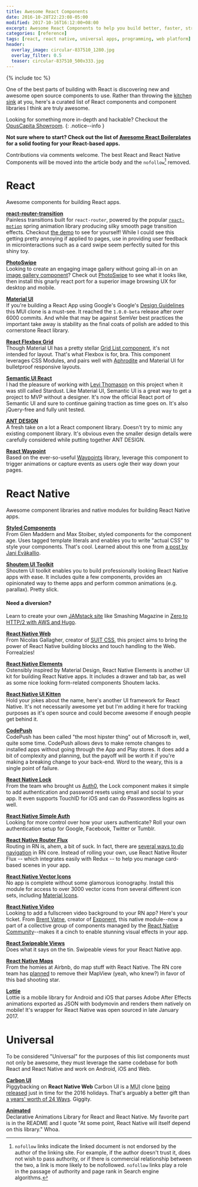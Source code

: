 ```yaml
---
title: Awesome React Components
date: 2016-10-28T22:23:08-05:00
modified: 2017-10-16T16:12:00+08:00
excerpt: Awesome React Components to help you build better, faster, stronger React and React Native apps.
categories: [reference]
tags: [react, react native, universal apps, programming, web platform]
header:
  overlay_image: circular-837510_1280.jpg
  overlay_filter: 0.5
  teaser: circular-837510_500x333.jpg
---
```

{% include toc %}

One of the best parts of building with React is discovering new and awesome open source components to use. Rather than throwing the <a target="intro" rel="nofollow noreferrer noopener" href="https://github.com/karl1992/awesome-react-components-all">kitchen</a> <a target="intro" rel="nofollow noreferrer noopener" href="https://github.com/enaqx/awesome-react#components">sink</a> at you, here's a curated list of React components and component libraries I think are truly awesome.

Looking for something more in-depth and hackable? Checkout the [OpusCapita Showroom](https://github.com/OpusCapitaBES/js-react-showroom-client).
{: .notice--info }

**Not sure where to start? Check out the list of [Awesome React Boilerplates](/awesome-react-boilerplates) for a solid footing for your React-based apps.**

Contributions via comments welcome. The best React and React Native Components will be moved into the article body and the `nofollow`[^1] removed.

# React

Awesome components for building React apps.

**[react-router-transition](https://github.com/maisano/react-router-transition)**
<br>Painless transitions built for `react-router`, powered by the popular [`react-motion`](https://github.com/chenglou/react-motion) spring animation library producing silky smooth page transition effects. Checkout [the demo](http://maisano.github.io/react-router-transition/) to see for yourself! While I could see this getting pretty annoying if applied to pages, use in providing user feedback in microinteractions such as a card swipe seem perfectly suited for this shiny toy.

**[PhotoSwipe](https://github.com/minhtranite/react-photoswipe)**
<br>Looking to create an engaging image gallery without going all-in on an [image gallery component](https://github.com/xiaolin/react-image-gallery)? Check out [PhotoSwipe](http://photoswipe.com) to see what it looks like, then install this gnarly react port for a superior image browsing UX for desktop and mobile.

**[Material UI](https://material-ui-next.com/)**
<br>If you're building a React App using Google's Google's [Design Guidelines](https://design.google/resources/) this MUI clone is a must-see. It reached the `1.0.0-beta` release after over 6000 commits. And while that may be against SemVer best practices the important take away is stability as the final coats of polish are added to this cornerstone React library.

**[React Flexbox Grid](https://github.com/roylee0704/react-flexbox-grid)**
<br>Though Material UI has a pretty stellar [Grid List component](http://www.material-ui.com/#/components/grid-list), it's not intended for layout. That's what Flexbox is for, bra. This component leverages CSS Modules, and pairs well with [Aphrodite](https://github.com/Khan/aphrodite) and Material UI for bulletproof responsive layouts.

**[Semantic UI React](https://github.com/Semantic-Org/Semantic-UI-React)**
<br>I had the pleasure of working with [Levi Thomason](https://github.com/levithomason) on this project when it was still called Stardust. Like Material UI, Semantic UI is a great way to get a project to MVP without a designer. It's now the official React port of Semantic UI and sure to continue gaining traction as time goes on. It's also jQuery-free and fully unit tested.

**[ANT DESIGN](https://github.com/ant-design/ant-design/)**
<br>A fresh take on a lot a React component library. Doesn't try to mimic any existing component library. It's obvious even the smaller design details were carefully considered while putting together ANT DESIGN.

**[React Waypoint](https://github.com/brigade/react-waypoint)**
<br>Based on the ever-so-useful [Waypoints](http://imakewebthings.com/waypoints/) library, leverage this component to trigger animations or capture events as users ogle their way down your pages.

# React Native

Awesome component libraries and native modules for building React Native apps.

**[Styled Components](https://styled-components.com/)**
<br>From Glen Maddern and Max Stoiber, styled components for the component age. Uses tagged template literals and enables you to write "actual CSS" to style your components. That's cool. Learned about this one from [a post by Jani Eväkallio](https://medium.com/react-native-development/react-native-app-stack-march-2017-f7605e02d46f).

**[Shoutem UI Toolkit](https://shoutem.github.io/ui/)**
<br>Shoutem UI toolkit enables you to build professionally looking React Native apps with ease. It includes quite a few components, provides an opinionated way to theme apps and perform common animations (e.g. parallax). Pretty slick.

<aside class="notice--success">
  <h4>Need a diversion?</h4>
  <p>Learn to create your own <a href="https://jamstack.org/" rel="noreferrer nofollow">JAMstack site</a> like Smashing Magazine in <a href="https://habd.as/zero-to-http-2-aws-hugo/">Zero to HTTP/2 with AWS and Hugo</a>.</p>
</aside>

**[React Native Web](https://github.com/necolas/react-native-web)**
<br>From Nicolas Gallagher, creator of [SUIT CSS](https://suitcss.github.io/), this project aims to bring the power of React Native building blocks and touch handling to the Web. Forrealzies!

**[React Native Elements](https://github.com/react-native-community/React-Native-Elements)**
<br>Ostensibly inspired by Material Design, React Native Elements is another UI kit for building React Native apps. It includes a drawer and tab bar, as well as some nice looking form-related components Shoutem lacks.

**[React Native UI Kitten](https://akveo.github.io/react-native-ui-kitten/)**
<br>Hold your jokes about the name, here's another UI framework for React Native. It's not necessarily awesome yet but I'm adding it here for tracking purposes as it's open source and could become awesome if enough people get behind it.

**[CodePush](https://microsoft.github.io/code-push/)**
<br>CodePush has been called "the most hipster thing" out of Microsoft in, well, quite some time. CodePush allows devs to make remote changes to installed apps without going through the App and Play stores. It does add a bit of complexity and planning, but the payoff will be worth it if you're making a breaking change to your back-end. Word to the weary, this is a single point of failure.

**[React Native Lock](https://auth0.com/lock)**
<br>From the team who brought us [Auth0](https://auth0.com/), the Lock component makes it simple to add authentication and password resets using email and social to your app. It even supports TouchID for iOS and can do Passwordless logins as well.

**[React Native Simple Auth](https://github.com/adamjmcgrath/react-native-simple-auth)**
<br>Looking for more control over how your users authenticate? Roll your own authentication setup for Google, Facebook, Twitter or Tumblr.

**[React Native Router Flux](https://github.com/aksonov/react-native-router-flux/)**
<br>Routing in RN is, ahem, a bit of suck. In fact, there are [several ways to do navigation](https://facebook.github.io/react-native/docs/navigation.html) in RN core. Instead of rolling your own, use React Native Router Flux -- which integrates easily with Redux -- to help you manage card-based scenes in your app.

**[React Native Vector Icons](https://github.com/oblador/react-native-vector-icons)**
<br>No app is complete without some glamorous iconography. Install this module for access to over 3000 vector icons from several different icon sets, including [Material Icons](https://design.google.com/icons/).

**[React Native Video](https://github.com/react-native-community/react-native-video)**
<br>Looking to add a fullscreen video background to your RN app? Here's your ticket. From [Brent Vatne](https://github.com/brentvatne), creator of [Exponent](https://www.getexponent.com/), this native module--now a part of a collective group of components managed by the [React Native Community](https://github.com/react-native-community/)--makes it a cinch to enable stunning visual effects in your app.

**[React Swipeable Views](https://github.com/oliviertassinari/react-swipeable-views)**
<br>Does what it says on the tin. Swipeable views for your React Native app.

**[React Native Maps](https://github.com/airbnb/react-native-maps)**
<br>From the homies at Airbnb, do map stuff with React Native. The RN core team has [planned](https://github.com/facebook/react-native/wiki/Roadmap#stability) to remove their MapView (yeah, who knew?) in favor of this bad shooting star.

**[Lottie](https://github.com/airbnb/lottie-react-native)**
<br>Lottie is a mobile library for Android and iOS that parses Adobe After Effects animations exported as JSON with bodymovin and renders them natively on mobile! It's wrapper for React Native was open sourced in late January 2017.

# Universal

To be considered "Universal" for the purposes of this list components must not only be awesome, they must leverage the same codebase for both React and React Native and work on Android, iOS and Web.

**[Carbon UI](https://carbon-ui.com/)**
<br>Piggybacking on **React Native Web** Carbon UI is a <abbr title="Material UI">MUI</abbr> clone [being released](https://github.com/callemall/material-ui/issues/593#issuecomment-265753123) just in time for the 2016 holidays. That's arguably a better gift than [a years' worth of 24 Ways](https://24ways.org/). Giggity.

**[Animated](https://github.com/animatedjs/animated)**
<br>Declarative Animations Library for React and React Native. My favorite part is in the README and I quote "At some point, React Native will itself depend on this library." Whoa.

[^1]: `nofollow` links indicate the linked document is not endorsed by the author of the linking site. For example, if the author doesn't trust it, does not wish to pass authority, or if there is commercial relationship between the two, a link is more likely to be nofollowed. `nofollow` links play a role in the passage of authority and page rank in Search engine algorithms.

